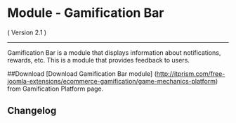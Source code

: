 Module - Gamification Bar
=======================
( Version 2.1 )
- - -

Gamification Bar is a module that displays information about notifications, rewards, etc. This is a module that provides feedback to users.

##Download
[Download Gamification Bar module] (http://itprism.com/free-joomla-extensions/ecommerce-gamification/game-mechanics-platform) from Gamification Platform page.

Changelog
---------